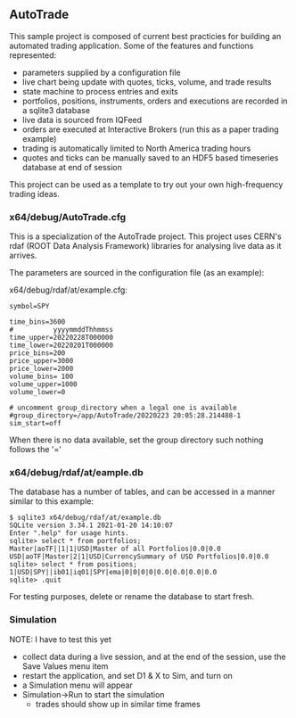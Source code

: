 ## AutoTrade

This sample project is composed of current best practicies for building an
automated trading application.  Some of the features and functions represented:

* parameters supplied by a configuration file
* live chart being update with quotes, ticks, volume, and trade results
* state machine to process entries and exits
* portfolios, positions, instruments, orders and executions are recorded in a sqlite3 database
* live data is sourced from IQFeed
* orders are executed at Interactive Brokers (run this as a paper trading example)
* trading is automatically limited to North America trading hours
* quotes and ticks can be manually saved to an HDF5 based timeseries database at end of session

This project can be used as a template to try out your own high-frequency trading ideas.

### x64/debug/AutoTrade.cfg

This is a specialization of the AutoTrade project.  This project uses CERN's rdaf (ROOT Data Analysis Framework)
libraries for analysing live data as it arrives.

The parameters are sourced in the configuration file (as an example):

x64/debug/rdaf/at/example.cfg:

```
symbol=SPY

time_bins=3600
#          yyyymmddThhmmss
time_upper=20220228T000000
time_lower=20220201T000000
price_bins=200
price_upper=3000
price_lower=2000
volume_bins= 100
volume_upper=1000
volume_lower=0

# uncomment group_directory when a legal one is available
#group_directory=/app/AutoTrade/20220223 20:05:28.214488-1
sim_start=off
```

When there is no data available, set the group directory such nothing follows the '='

### x64/debug/rdaf/at/eample.db

The database has a number of tables, and can be accessed in a manner similar to this example:

```
$ sqlite3 x64/debug/rdaf/at/example.db
SQLite version 3.34.1 2021-01-20 14:10:07
Enter ".help" for usage hints.
sqlite> select * from portfolios;
Master|aoTF||1|1|USD|Master of all Portfolios|0.0|0.0
USD|aoTF|Master|2|1|USD|CurrencySummary of USD Portfolios|0.0|0.0
sqlite> select * from positions;
1|USD|SPY||ib01|iq01|SPY|ema|0|0|0|0|0.0|0.0|0.0|0.0
sqlite> .quit
```

For testing purposes, delete or rename the database to start fresh.

### Simulation

NOTE: I have to test this yet

* collect data during a live session, and at the end of the session, use the Save Values menu item
* restart the application, and set D1 & X to Sim, and turn on
* a Simulation menu will appear
* Simulation->Run to start the simulation
  * trades should show up in similar time frames
